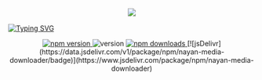 <h3 align="center">
  <p align="center">
    <img src="https://img.shields.io/badge/WLCM%20TO%20-NAYAN%20MEDIA%20DOWNLOADER-red?colorA=%23FF0000&colorB=%23FE2EC8&style=flat-square">
  </p>
</h3>



[![Typing SVG](https://readme-typing-svg.herokuapp.com?font=Neuton&size=25&color=30FF40&background=000000&center=true&vCenter=true&width=360&height=60&lines=Hello+World%2C+I'm+Mr-NAYAN+Here+🤙;𝙸𝚃'𝚜+𝙽𝙾𝚃+𝙰+𝙹𝚄𝚂𝚃+𝙽𝙰𝙼𝙴+𝙱𝚁𝙾+🥱;𝙸𝚃'𝚜+𝙰+𝙱𝚁𝙰𝙽𝙳+🔥;Respect+Mr.NAYAN+🥀;Thanks+To+All+My+Friends+🤙+🥰)](https://git.io/typing-svg)

<p align="center">
  <a href="https://www.npmjs.com/package/nayan-media-downloader">
    <img alt="npm version" src="https://img.shields.io/npm/v/nayan-media-downloader.svg?style=flat-square">
  </a>
  <img alt="version" src="https://img.shields.io/github/package-json/v/MOHAMMAD-NAYAN/nayan-media-downloader?label=github&style=flat-square">
  <a href="https://www.npmjs.com/package/nayan-media-downloader">
    <img src="https://img.shields.io/npm/dm/nayan-media-downloader.svg?style=flat-square" alt="npm downloads">
  </a>
  [![jsDelivr](https://data.jsdelivr.com/v1/package/npm/nayan-media-downloader/badge)](https://www.jsdelivr.com/package/npm/nayan-media-downloader)
</p>
